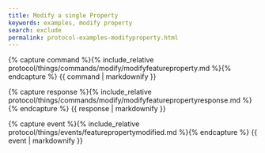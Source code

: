 ```yaml
---
title: Modify a single Property
keywords: examples, modify property
search: exclude
permalink: protocol-examples-modifyproperty.html
---
```


{% capture command %}{% include_relative protocol/things/commands/modify/modifyfeatureproperty.md %}{% endcapture %}
{{ command | markdownify }}

{% capture response %}{% include_relative protocol/things/commands/modify/modifyfeaturepropertyresponse.md %}{% endcapture %}
{{ response | markdownify }}

{% capture event %}{% include_relative protocol/things/events/featurepropertymodified.md %}{% endcapture %}
{{ event | markdownify }}

